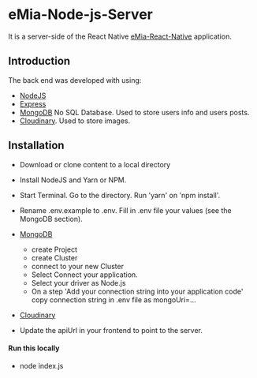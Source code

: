 # eMia-Node-js-Server

It is a server-side of the React Native [eMia-React-Native](https://github.com/SKrotkih/eMia-React-Native) application. 

## Introduction

The back end was developed with using:
- [NodeJS](https://nodejs.org/en/)
- [Express](https://expressjs.com/)
- [MongoDB](https://www.mongodb.com) No SQL Database. Used to store users info and users posts.
- [Cloudinary](https://cloudinary.com). Used to store images.

## Installation

- Download or clone content to a local directory
- Install NodeJS and Yarn or NPM.
- Start Terminal. Go to the directory. Run 'yarn' on 'npm install'.
- Rename .env.example to .env. Fill in .env file your values (see the MongoDB section).

- [MongoDB](https://www.mongodb.com)
    - create Project
    - create Cluster
    - connect to your new Cluster
    - Select Connect your application.
    - Select your driver as Node.js
    - On a step 'Add your connection string into your application code' copy connection string in .env file as mongoUri=...

- [Cloudinary](https://cloudinary.com) 

- Update the apiUrl in your frontend to point to the server.

#### Run this locally

- node index.js
